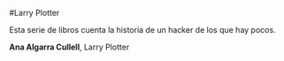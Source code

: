 #Larry Plotter

Esta serie de libros cuenta la historia de un hacker de los que hay pocos.

**Ana Algarra Cullell**, Larry Plotter
